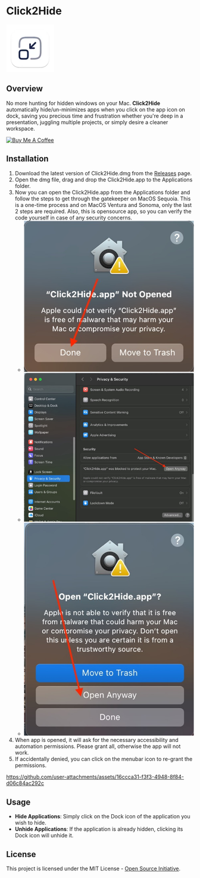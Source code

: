 # Click2Hide

![Click2Hide Logo](Click2Minimize/Assets.xcassets/AppIcon.appiconset/128-mac.png)

## Overview

No more hunting for hidden windows on your Mac. **Click2Hide** automatically hide/un-minimizes apps when you click on the app icon on dock, saving you precious time and frustration whether you're deep in a presentation, juggling multiple projects, or simply desire a cleaner workspace.

<a style="align: right" href="https://www.buymeacoffee.com/victorwon" target="_blank"><img src="https://cdn.buymeacoffee.com/buttons/v2/default-yellow.png" alt="Buy Me A Coffee" style="height: 60px !important;width: 217px !important;" ></a>

## Installation

1. Download the latest version of Click2Hide.dmg from the [Releases](https://github.com/victorwon/click2hide/releases) page.
2. Open the dmg file, drag and drop the Click2Hide.app to the Applications folder.
3. Now you can open the Click2Hide.app from the Applications folder and follow the steps to get through the gatekeeper on MacOS Sequoia. This is a one-time process and on MacOS Ventura and Sonoma, only the last 2 steps are required. Also, this is opensource app, so you can verify the code yourself in case of any security concerns.
   - ![Step 1](assets/Step1.jpeg)
   - ![Step 2](assets/Step2.jpeg)
   - ![Step 3](assets/Step3.jpeg)
4. When app is opened, it will ask for the necessary accessibility and automation permissions. Please grant all, otherwise the app will not work.
5. If accidentally denied, you can click on the menubar icon to re-grant the permissions.

https://github.com/user-attachments/assets/16ccca31-f3f3-4948-8f84-d06c84ac292c

## Usage

- **Hide Applications**: Simply click on the Dock icon of the application you wish to hide.
- **Unhide Applications**: If the application is already hidden, clicking its Dock icon will unhide it.

## License

This project is licensed under the MIT License - [Open Source Initiative](https://opensource.org/licenses/MIT).
